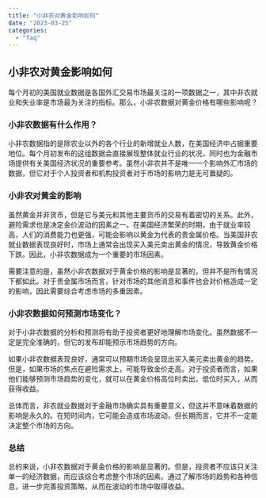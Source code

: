 ```yaml
---
title: "小非农对黄金影响如何"
date: "2023-03-25"
categories: 
  - "faq"
---
```


## 小非农对黄金影响如何

每个月初的美国就业数据是各国外汇交易市场最关注的一项数据之一，其中非农就业和失业率是市场最为关注的指标。那么，小非农数据对黄金价格有哪些影响呢？

### 小非农数据有什么作用？

小非农数据指的是除农业以外的各个行业的新增就业人数，在美国经济中占据重要地位。每个月初发布的这组数据会直接展现整体就业行业的状况，同时也为金融市场提供有关美国经济状况的重要参考。虽然小非农并不是唯一一个影响外汇市场的数据，但它对于个人投资者和机构投资者对于市场的影响力是无可置疑的。

### 小非农对黄金的影响

虽然黄金并非货币，但是它与美元和其他主要货币的交易有着密切的关系。此外，避险需求也是决定金价波动的因素之一。在美国经济繁荣的时期，由于就业率较高，人们的消费能力也更强，可能会影响以黄金为代表的贵金属价格。当美国非农就业数据表现良好时，市场上通常会出现买入美元卖出黄金的情况，导致黄金价格下跌。因此，小非农数据成为一个重要的市场因素。

需要注意的是，虽然小非农数据对于黄金价格的影响是显著的，但并不是所有情况下都如此。对于贵金属市场而言，针对市场的其他消息和事件也会对价格造成一定的影响，因此需要综合考虑市场的多重因素。

### 小非农数据如何预测市场变化？

对于小非农数据的分析和预测将有助于投资者更好地理解市场变化。虽然数据不一定是完全准确的，但它的发布却能预示市场趋势的方向。

如果小非农数据表现良好，通常可以预期市场会呈现出买入美元卖出黄金的趋势。但是，如果市场的焦点在避险需求上，可能导致金价走高。对于投资者而言，如果他们能够预测市场趋势的变化，就可以在黄金价格高位时卖出，低位时买入，从而获得收益。

总体而言，非农就业数据对于金融市场确实具有重要意义，但这并不意味着数据的影响是永久的。在短时间内，它可能会造成市场波动，但长期而言，它并不一定能决定整个市场的方向。

### 总结

总的来说，小非农数据对于黄金价格的影响是显著的。但是，投资者不应该只关注单一的经济数据，而应该综合考虑整个市场的因素。通过了解市场的趋势和各种信息，进一步完善投资策略，从而在波动的市场中取得收益。
